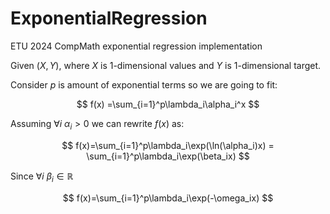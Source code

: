 # ExponentialRegression

ETU 2024 CompMath exponential regression implementation

Given $(X, Y)$, where $X$ is 1-dimensional values and $Y$ is 1-dimensional target.

Consider $p$ is amount of exponential terms so we are going to fit:

$$
f(x) =\sum_{i=1}^p\lambda_i\alpha_i^x
$$

Assuming $\forall i \:\alpha_i > 0$ we can rewrite $f(x)$ as:

$$
f(x)=\sum_{i=1}^p\lambda_i\exp(\ln(\alpha_i)x) =
\sum_{i=1}^p\lambda_i\exp(\beta_ix)
$$

Since $\forall i\:\beta_i\in\mathbb{R}$ 

$$
f(x)=\sum_{i=1}^p\lambda_i\exp(-\omega_ix)
$$